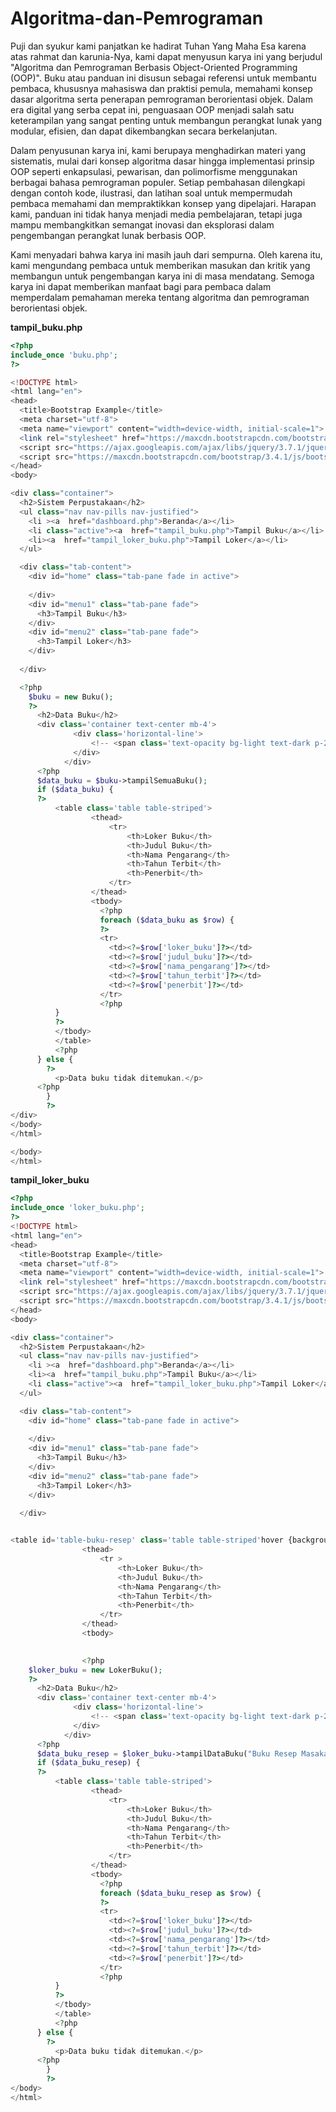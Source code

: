 # Algoritma-dan-Pemrograman

Puji dan syukur kami panjatkan ke hadirat Tuhan Yang Maha Esa karena atas rahmat dan karunia-Nya, kami dapat menyusun karya ini yang berjudul "Algoritma dan Pemrograman Berbasis Object-Oriented Programming (OOP)". Buku atau panduan ini disusun sebagai referensi untuk membantu pembaca, khususnya mahasiswa dan praktisi pemula, memahami konsep dasar algoritma serta penerapan pemrograman berorientasi objek. Dalam era digital yang serba cepat ini, penguasaan OOP menjadi salah satu keterampilan yang sangat penting untuk membangun perangkat lunak yang modular, efisien, dan dapat dikembangkan secara berkelanjutan.

Dalam penyusunan karya ini, kami berupaya menghadirkan materi yang sistematis, mulai dari konsep algoritma dasar hingga implementasi prinsip OOP seperti enkapsulasi, pewarisan, dan polimorfisme menggunakan berbagai bahasa pemrograman populer. Setiap pembahasan dilengkapi dengan contoh kode, ilustrasi, dan latihan soal untuk mempermudah pembaca memahami dan mempraktikkan konsep yang dipelajari. Harapan kami, panduan ini tidak hanya menjadi media pembelajaran, tetapi juga mampu membangkitkan semangat inovasi dan eksplorasi dalam pengembangan perangkat lunak berbasis OOP.

Kami menyadari bahwa karya ini masih jauh dari sempurna. Oleh karena itu, kami mengundang pembaca untuk memberikan masukan dan kritik yang membangun untuk pengembangan karya ini di masa mendatang. Semoga karya ini dapat memberikan manfaat bagi para pembaca dalam memperdalam pemahaman mereka tentang algoritma dan pemrograman berorientasi objek.

**tampil_buku.php**
```php
<?php
include_once 'buku.php';
?>

<!DOCTYPE html>
<html lang="en">
<head>
  <title>Bootstrap Example</title>
  <meta charset="utf-8">
  <meta name="viewport" content="width=device-width, initial-scale=1">
  <link rel="stylesheet" href="https://maxcdn.bootstrapcdn.com/bootstrap/3.4.1/css/bootstrap.min.css">
  <script src="https://ajax.googleapis.com/ajax/libs/jquery/3.7.1/jquery.min.js"></script>
  <script src="https://maxcdn.bootstrapcdn.com/bootstrap/3.4.1/js/bootstrap.min.js"></script>
</head>
<body>

<div class="container">
  <h2>Sistem Perpustakaan</h2>
  <ul class="nav nav-pills nav-justified">
    <li ><a  href="dashboard.php">Beranda</a></li>
    <li class="active"><a  href="tampil_buku.php">Tampil Buku</a></li>
    <li><a  href="tampil_loker_buku.php">Tampil Loker</a></li>
  </ul>

  <div class="tab-content">
    <div id="home" class="tab-pane fade in active">
    
    </div>
    <div id="menu1" class="tab-pane fade">
      <h3>Tampil Buku</h3>
    </div>
    <div id="menu2" class="tab-pane fade">
      <h3>Tampil Loker</h3>
    </div>
    
  </div>

  <?php
    $buku = new Buku();
    ?>
      <h2>Data Buku</h2>
      <div class='container text-center mb-4'>
              <div class='horizontal-line'>
                  <!-- <span class='text-opacity bg-light text-dark p-2'>Menampilkan Seluruh Data Buku</span> -->
              </div>
            </div>
      <?php
      $data_buku = $buku->tampilSemuaBuku();
      if ($data_buku) {
      ?>
          <table class='table table-striped'>
                  <thead>
                      <tr>
                          <th>Loker Buku</th>
                          <th>Judul Buku</th>
                          <th>Nama Pengarang</th>
                          <th>Tahun Terbit</th>
                          <th>Penerbit</th>
                      </tr>
                  </thead>
                  <tbody>
                    <?php
                    foreach ($data_buku as $row) {
                    ?>
                    <tr>
                      <td><?=$row['loker_buku']?></td>
                      <td><?=$row['judul_buku']?></td>
                      <td><?=$row['nama_pengarang']?></td>
                      <td><?=$row['tahun_terbit']?></td>
                      <td><?=$row['penerbit']?></td>
                    </tr>
                    <?php
          }
          ?>
          </tbody>
          </table>
          <?php
      } else {
        ?>
          <p>Data buku tidak ditemukan.</p>
      <?php
        }
        ?>
</div>
</body>
</html>

</body>
</html>
```

**tampil_loker_buku**
```php
<?php
include_once 'loker_buku.php';
?>
<!DOCTYPE html>
<html lang="en">
<head>
  <title>Bootstrap Example</title>
  <meta charset="utf-8">
  <meta name="viewport" content="width=device-width, initial-scale=1">
  <link rel="stylesheet" href="https://maxcdn.bootstrapcdn.com/bootstrap/3.4.1/css/bootstrap.min.css">
  <script src="https://ajax.googleapis.com/ajax/libs/jquery/3.7.1/jquery.min.js"></script>
  <script src="https://maxcdn.bootstrapcdn.com/bootstrap/3.4.1/js/bootstrap.min.js"></script>
</head>
<body>

<div class="container">
  <h2>Sistem Perpustakaan</h2>
  <ul class="nav nav-pills nav-justified">
    <li ><a  href="dashboard.php">Beranda</a></li>
    <li><a  href="tampil_buku.php">Tampil Buku</a></li>
    <li class="active"><a  href="tampil_loker_buku.php">Tampil Loker</a></li>
  </ul>

  <div class="tab-content">
    <div id="home" class="tab-pane fade in active">
    
    </div>
    <div id="menu1" class="tab-pane fade">
      <h3>Tampil Buku</h3>
    </div>
    <div id="menu2" class="tab-pane fade">
      <h3>Tampil Loker</h3>
    </div>
    
  </div>


<table id='table-buku-resep' class='table table-striped'hover {background-color: blue;}>
                <thead>
                    <tr >
                        <th>Loker Buku</th>
                        <th>Judul Buku</th>
                        <th>Nama Pengarang</th>
                        <th>Tahun Terbit</th>
                        <th>Penerbit</th>
                    </tr>
                </thead>
                <tbody>

                 
                <?php
    $loker_buku = new LokerBuku();
    ?>
      <h2>Data Buku</h2>
      <div class='container text-center mb-4'>
              <div class='horizontal-line'>
                  <!-- <span class='text-opacity bg-light text-dark p-2'>Menampilkan Seluruh Data Buku</span> -->
              </div>
            </div>
      <?php
      $data_buku_resep = $loker_buku->tampilDataBuku("Buku Resep Masakan");
      if ($data_buku_resep) {
      ?>
          <table class='table table-striped'>
                  <thead>
                      <tr>
                          <th>Loker Buku</th>
                          <th>Judul Buku</th>
                          <th>Nama Pengarang</th>
                          <th>Tahun Terbit</th>
                          <th>Penerbit</th>
                      </tr>
                  </thead>
                  <tbody>
                    <?php
                    foreach ($data_buku_resep as $row) {
                    ?>
                    <tr>
                      <td><?=$row['loker_buku']?></td>
                      <td><?=$row['judul_buku']?></td>
                      <td><?=$row['nama_pengarang']?></td>
                      <td><?=$row['tahun_terbit']?></td>
                      <td><?=$row['penerbit']?></td>
                    </tr>
                    <?php
          }
          ?>
          </tbody>
          </table>
          <?php
      } else {
        ?>
          <p>Data buku tidak ditemukan.</p>
      <?php
        }
        ?>
</body>
</html>
```
